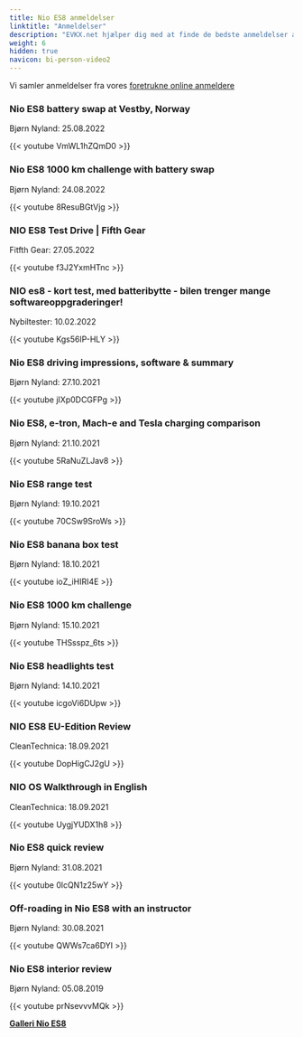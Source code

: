 ```yaml
---
title: Nio ES8 anmeldelser
linktitle: "Anmeldelser"
description: "EVKX.net hjælper dig med at finde de bedste anmeldelser af denne model."
weight: 6
hidden: true
navicon: bi-person-video2
---
```

Vi samler anmeldelser fra vores [foretrukne online anmeldere](../../../../../guides/evreviewers/)

<div class="container text-center shadow p-2 pe-4 mb-5 bg-body-tertiary rounded border">
<h3>Nio ES8 battery swap at Vestby, Norway</h3>
<p>Bjørn Nyland: 25.08.2022</p>

{{< youtube VmWL1hZQmD0 >}}

</div>
<div class="container text-center shadow p-2 pe-4 mb-5 bg-body-tertiary rounded border">
<h3>Nio ES8 1000 km challenge with battery swap</h3>
<p>Bjørn Nyland: 24.08.2022</p>

{{< youtube 8ResuBGtVjg >}}

</div>
<div class="container text-center shadow p-2 pe-4 mb-5 bg-body-tertiary rounded border">
<h3>NIO ES8 Test Drive | Fifth Gear</h3>
<p>Fitfth Gear: 27.05.2022</p>

{{< youtube f3J2YxmHTnc >}}

</div>
<div class="container text-center shadow p-2 pe-4 mb-5 bg-body-tertiary rounded border">
<h3>NIO es8 - kort test, med batteribytte - bilen trenger mange softwareoppgraderinger!</h3>
<p>Nybiltester: 10.02.2022</p>

{{< youtube Kgs56lP-HLY >}}

</div>
<div class="container text-center shadow p-2 pe-4 mb-5 bg-body-tertiary rounded border">
<h3>Nio ES8 driving impressions, software & summary</h3>
<p>Bjørn Nyland: 27.10.2021</p>

{{< youtube jIXp0DCGFPg >}}

</div>
<div class="container text-center shadow p-2 pe-4 mb-5 bg-body-tertiary rounded border">
<h3>Nio ES8, e-tron, Mach-e and Tesla charging comparison</h3>
<p>Bjørn Nyland: 21.10.2021</p>

{{< youtube 5RaNuZLJav8 >}}

</div>
<div class="container text-center shadow p-2 pe-4 mb-5 bg-body-tertiary rounded border">
<h3>Nio ES8 range test</h3>
<p>Bjørn Nyland: 19.10.2021</p>

{{< youtube 70CSw9SroWs >}}

</div>
<div class="container text-center shadow p-2 pe-4 mb-5 bg-body-tertiary rounded border">
<h3>Nio ES8 banana box test</h3>
<p>Bjørn Nyland: 18.10.2021</p>

{{< youtube ioZ_iHIRI4E >}}

</div>
<div class="container text-center shadow p-2 pe-4 mb-5 bg-body-tertiary rounded border">
<h3>Nio ES8 1000 km challenge</h3>
<p>Bjørn Nyland: 15.10.2021</p>

{{< youtube THSsspz_6ts >}}

</div>
<div class="container text-center shadow p-2 pe-4 mb-5 bg-body-tertiary rounded border">
<h3>Nio ES8 headlights test</h3>
<p>Bjørn Nyland: 14.10.2021</p>

{{< youtube icgoVi6DUpw >}}

</div>
<div class="container text-center shadow p-2 pe-4 mb-5 bg-body-tertiary rounded border">
<h3>NIO ES8 EU-Edition Review</h3>
<p>CleanTechnica: 18.09.2021</p>

{{< youtube DopHigCJ2gU >}}

</div>
<div class="container text-center shadow p-2 pe-4 mb-5 bg-body-tertiary rounded border">
<h3>NIO OS Walkthrough in English</h3>
<p>CleanTechnica: 18.09.2021</p>

{{< youtube UygjYUDX1h8 >}}

</div>
<div class="container text-center shadow p-2 pe-4 mb-5 bg-body-tertiary rounded border">
<h3>Nio ES8 quick review</h3>
<p>Bjørn Nyland: 31.08.2021</p>

{{< youtube 0lcQN1z25wY >}}

</div>
<div class="container text-center shadow p-2 pe-4 mb-5 bg-body-tertiary rounded border">
<h3>Off-roading in Nio ES8 with an instructor</h3>
<p>Bjørn Nyland: 30.08.2021</p>

{{< youtube QWWs7ca6DYI >}}

</div>
<div class="container text-center shadow p-2 pe-4 mb-5 bg-body-tertiary rounded border">
<h3>Nio ES8 interior review</h3>
<p>Bjørn Nyland: 05.08.2019</p>

{{< youtube prNsevvvMQk >}}

</div>
<div class="mt-3 mb-3">
<a href="../gallery/" class="text-decoration-none text-black">
<strong><i class="bi-arrow-left"></i>Galleri  </strong>
</a>
<a href="../" class="text-decoration-none text-black float-end">
<strong>Nio ES8 <i class="bi-arrow-right"></i></strong>
</a>
</div>
